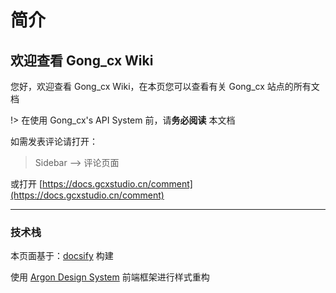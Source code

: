 # 简介

## 欢迎查看 Gong_cx Wiki

您好，欢迎查看 Gong_cx Wiki，在本页您可以查看有关 Gong_cx 站点的所有文档

!> 在使用 Gong_cx's API System 前，请**务必阅读** 本文档

如需发表评论请打开： 

> Sidebar --> 评论页面

或打开 [https://docs.gcxstudio.cn/comment](https://docs.gcxstudio.cn/comment)

---

### 技术栈

本页面基于：[docsify](https://docsify.js.org/) 构建

使用 [Argon Design System](https://www.creative-tim.com/product/argon-design-system) 前端框架进行样式重构
